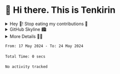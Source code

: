 # 👋 Hi there. This is Tenkirin

<details>
  <summary>Hey 🐍! Stop eating my contributions 🤣</summary>
  <div>
    <a href="https://gatsbytes.netlify.app/">
      <picture>
        <source media="(prefers-color-scheme: light)" srcset="https://raw.githubusercontent.com/tenkirin/tenkirin/snake/snake-light.svg">
        <source media="(prefers-color-scheme: dark)" srcset="https://raw.githubusercontent.com/tenkirin/tenkirin/snake/snake-dark.svg">
        <img src="https://raw.githubusercontent.com/tenkirin/tenkirin/snake/snake-light.svg" alt="snake" />
      </picture>
    </a>
  </div>
</details>

<details>
  <summary>GitHub Skyline 🏙</summary>
  <div>
    <a href="https://gatsbytes.netlify.app/">
      <img src="https://gist.githubusercontent.com/tenkirin/6a9e554472388d0c26315298efb1740b/raw/skyline.svg" alt="skyline" />
    </a>
  </div>
</details>

<details>
  <summary>More Details 👨‍💻</summary>
  <div>
    <a href="https://gatsbytes.netlify.app/">
      <img src="https://gist.githubusercontent.com/tenkirin/f17356f33401144e984b5c7c0c080cb7/raw/general.svg" alt="general" />
    </a>
  </div>
</details>

<!--START_SECTION:waka-->

```txt
From: 17 May 2024 - To: 24 May 2024

Total Time: 0 secs

No activity tracked
```

<!--END_SECTION:waka-->
